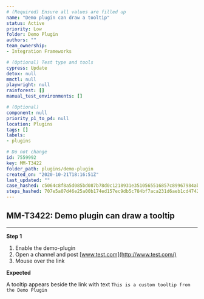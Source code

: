 ```yaml
---
# (Required) Ensure all values are filled up
name: "Demo plugin can draw a tooltip"
status: Active
priority: Low
folder: Demo Plugin
authors: ""
team_ownership: 
- Integration Frameworks

# (Optional) Test type and tools
cypress: Update
detox: null
mmctl: null
playwright: null
rainforest: []
manual_test_environments: []

# (Optional)
component: null
priority_p1_to_p4: null
location: Plugins
tags: []
labels: 
- plugins

# Do not change
id: 7559992
key: MM-T3422
folder_path: plugins/demo-plugin
created_on: "2020-10-21T18:16:51Z"
last_updated: ""
case_hashed: c5064c8f8a5d085bd087b78d0c1218931e3510565516857c89967984abff3cc264771f57db28c3bbd9e258cffc83fcb0
steps_hashed: 707e5a07d46e25a00b174ed157ec9db5c784bf7aca231d6aeb1cd4742f8960586f5da4bb742bdea327e96f674a8eb217
---
```


## MM-T3422: Demo plugin can draw a tooltip

---

**Step 1**

1. Enable the demo-plugin
2. Open a channel and post [www.test.com](http://www.test.com/)
3. Mouse over the link

**Expected**

A tooltip appears beside the link with text `This is a custom tooltip from the Demo Plugin`
